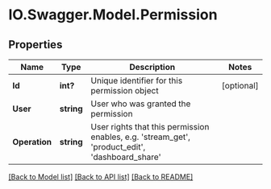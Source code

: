 # IO.Swagger.Model.Permission
## Properties

Name | Type | Description | Notes
------------ | ------------- | ------------- | -------------
**Id** | **int?** | Unique identifier for this permission object | [optional] 
**User** | **string** | User who was granted the permission | 
**Operation** | **string** | User rights that this permission enables, e.g. &#39;stream_get&#39;, &#39;product_edit&#39;, &#39;dashboard_share&#39; | 

[[Back to Model list]](../README.md#documentation-for-models) [[Back to API list]](../README.md#documentation-for-api-endpoints) [[Back to README]](../README.md)

